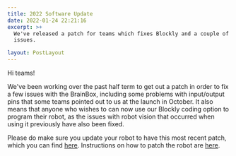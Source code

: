 ```yaml
---
title: 2022 Software Update
date: 2022-01-24 22:21:16
excerpt: >+
  We've released a patch for teams which fixes Blockly and a couple of other
  issues.

layout: PostLayout
---
```

Hi teams!

We've been working over the past half term to get out a patch in order to fix a few issues with the BrainBox, including some problems with input/output pins that some teams pointed out to us at the launch in October. It also means that anyone who wishes to can now use our Blockly coding option to program their robot, as the issues with robot vision that occurred when using it previously have also been fixed.

Please do make sure you update your robot to have this most recent patch, which you can find [here](/patch-2022-v1.zip). Instructions on how to patch the robot are [here](https://hr-robocon.org/docs/patching-the-robot.html).
